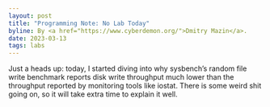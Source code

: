 ```yaml
---
layout: post
title: "Programming Note: No Lab Today"
byline: By <a href="https://www.cyberdemon.org/">Dmitry Mazin</a>.
date: 2023-03-13
tags: labs
---
```

Just a heads up: today, I started diving into why sysbench’s random file write benchmark reports disk write throughput much lower than the throughput reported by monitoring tools like iostat. There is some weird shit going on, so it will take extra time to explain it well.